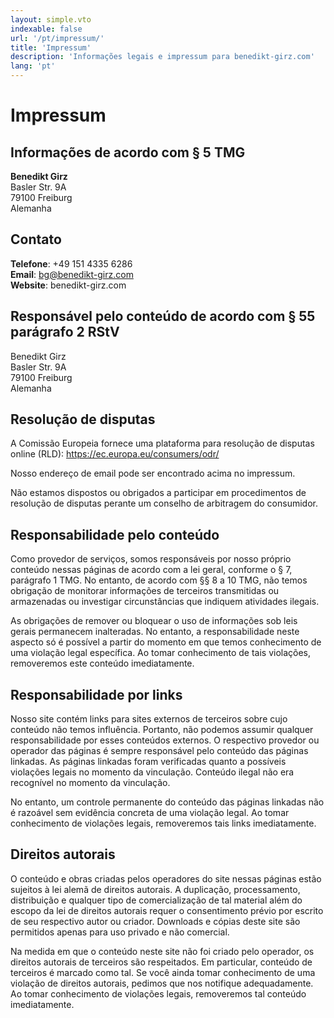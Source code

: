 ```yaml
---
layout: simple.vto
indexable: false
url: '/pt/impressum/'
title: 'Impressum'
description: 'Informações legais e impressum para benedikt-girz.com'
lang: 'pt'
---
```


# Impressum

## Informações de acordo com § 5 TMG

**Benedikt Girz**  
Basler Str. 9A  
79100 Freiburg  
Alemanha

## Contato

**Telefone**: +49 151 4335 6286  
**Email**: bg@benedikt-girz.com  
**Website**: benedikt-girz.com

## Responsável pelo conteúdo de acordo com § 55 parágrafo 2 RStV

Benedikt Girz  
Basler Str. 9A  
79100 Freiburg  
Alemanha

## Resolução de disputas

A Comissão Europeia fornece uma plataforma para resolução de disputas online (RLD): https://ec.europa.eu/consumers/odr/

Nosso endereço de email pode ser encontrado acima no impressum.

Não estamos dispostos ou obrigados a participar em procedimentos de resolução de disputas perante um conselho de arbitragem do consumidor.

## Responsabilidade pelo conteúdo

Como provedor de serviços, somos responsáveis por nosso próprio conteúdo nessas páginas de acordo com a lei geral, conforme o § 7, parágrafo 1 TMG. No entanto, de acordo com §§ 8 a 10 TMG, não temos obrigação de monitorar informações de terceiros transmitidas ou armazenadas ou investigar circunstâncias que indiquem atividades ilegais.

As obrigações de remover ou bloquear o uso de informações sob leis gerais permanecem inalteradas. No entanto, a responsabilidade neste aspecto só é possível a partir do momento em que temos conhecimento de uma violação legal específica. Ao tomar conhecimento de tais violações, removeremos este conteúdo imediatamente.

## Responsabilidade por links

Nosso site contém links para sites externos de terceiros sobre cujo conteúdo não temos influência. Portanto, não podemos assumir qualquer responsabilidade por esses conteúdos externos. O respectivo provedor ou operador das páginas é sempre responsável pelo conteúdo das páginas linkadas. As páginas linkadas foram verificadas quanto a possíveis violações legais no momento da vinculação. Conteúdo ilegal não era recognível no momento da vinculação.

No entanto, um controle permanente do conteúdo das páginas linkadas não é razoável sem evidência concreta de uma violação legal. Ao tomar conhecimento de violações legais, removeremos tais links imediatamente.

## Direitos autorais

O conteúdo e obras criadas pelos operadores do site nessas páginas estão sujeitos à lei alemã de direitos autorais. A duplicação, processamento, distribuição e qualquer tipo de comercialização de tal material além do escopo da lei de direitos autorais requer o consentimento prévio por escrito de seu respectivo autor ou criador. Downloads e cópias deste site são permitidos apenas para uso privado e não comercial.

Na medida em que o conteúdo neste site não foi criado pelo operador, os direitos autorais de terceiros são respeitados. Em particular, conteúdo de terceiros é marcado como tal. Se você ainda tomar conhecimento de uma violação de direitos autorais, pedimos que nos notifique adequadamente. Ao tomar conhecimento de violações legais, removeremos tal conteúdo imediatamente.